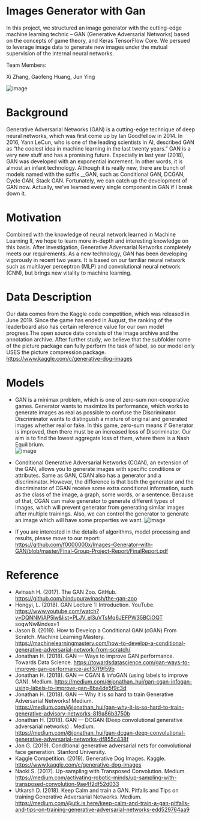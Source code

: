 # Images Generator with Gan
In this project, we structured an image generator with the cutting-edge machine learning technic – GAN (Generative Adversarial Networks) based on the concepts of game theory, and Keras TensorFlow Core. We persued to leverage image data to generate new images under the mutual supervision of the internal neural networks.

Team Members:

Xi Zhang, Gaofeng Huang, Jun Ying

![image](https://github.com/f0000000x/Images-Generator-with-GAN/blob/master/Images/GAN.png)

# Background

Generative Adversarial Networks (GAN) is a cutting-edge technique of deep neural networks, which was first come up by Ian Goodfellow in 2014. In 2016, Yann LeCun, who is one of the leading scientists in AI, described GAN as “the coolest idea in machine learning in the last twenty years.”
GAN is a very new stuff and has a promising future. Especially in last year (2018), GAN was developed with an exponential increment. In other words, it is almost an infant technology. Although it is really new, there are bunch of models named with the suffix __GAN, such as Conditional GAN, DCGAN, Cycle GAN, Stack GAN. Fortunately, we can catch up the development of GAN now. Actually, we’ve learned every single component in GAN if I break down it.

# Motivation

Combined with the knowledge of neural network learned in Machine Learning II, we hope to learn more in-depth and interesting knowledge on this basis. After investigation, Generative Adversarial Networks completely meets our requirements. As a new technology, GAN has been developing vigorously in recent two years. It is based on our familiar neural network such as multilayer perceptron (MLP) and convolutional neural network (CNN), but brings new vitality to machine learning.


# Data Description

Our data comes from the Kaggle code competition, which was released in June 2019. Since the game has ended in August, the ranking of the leaderboard also has certain reference value for our own model progress.The open source data consists of the image archive and the annotation archive. After further study, we believe that the subfolder name of the picture package can fully perform the task of label, so our model only USES the picture compression package.  
https://www.kaggle.com/c/generative-dog-images


# Models

* GAN is a minimax problem, which is one of zero-sum non-cooperative games. Generator wants to maximize its performance, which works to generate images as real as possible to confuse the Discriminator. Discriminator wants to distinguish a mixture of original and generated images whether real or fake. In this game, zero-sum means if Generator is improved, then there must be an increased loss of Discriminator. Our aim is to find the lowest aggregate loss of them, where there is a Nash Equilibrium.  
![image](https://github.com/f0000000x/Images-Generator-with-GAN/blob/master/Images/strGan.png)

* Conditional Generative Adversarial Networks (CGAN), an extension of the GAN, allows you to generate images with specific conditions or attributes. Same as GAN, CGAN also has a generator and a discriminator. However, the difference is that both the generator and the discriminator of CGAN receive some extra conditional information, such as the class of the image, a graph, some words, or a sentence. Because of that, CGAN can make generator to generate different types of images, which will prevent generator from generating similar images after multiple trainings. Also, we can control the generator to generate an image which will have some properties we want.
![image](https://github.com/f0000000x/Images-Generator-with-GAN/blob/master/Images/strCGAN.png)

* If you are interested in the details of algorithms, model processing and results, please move to our report:  
https://github.com/f0000000x/Images-Generator-with-GAN/blob/master/Final-Group-Project-Report/FinalReport.pdf


# Reference
* Avinash H. (2017). The GAN Zoo. GitHub. https://github.com/hindupuravinash/the-gan-zoo
* Hongyi, L. (2018). GAN Lecture 1: Introduction. YouTube. https://www.youtube.com/watch?v=DQNNMiAP5lw&list=PLJV_el3uVTsMq6JEFPW35BCiOQT soqwNw&index=1
* Jason B. (2019). How to Develop a Conditional GAN (cGAN) From Scratch. Machine Learning Mastery. https://machinelearningmastery.com/how-to-develop-a-conditional-generative-adversarial-network-from-scratch/
* Jonathan H. (2018). GAN — Ways to improve GAN performance. Towards Data Science. https://towardsdatascience.com/gan-ways-to-improve-gan-performance-acf37f9f59b
* Jonathan H. (2018). GAN — CGAN & InfoGAN (using labels to improve GAN). Medium. https://medium.com/@jonathan_hui/gan-cgan-infogan-using-labels-to-improve-gan-8ba4de5f9c3d
* Jonathan H. (2018). GAN — Why it is so hard to train Generative Adversarial Networks! Medium. https://medium.com/@jonathan_hui/gan-why-it-is-so-hard-to-train-generative-advisory-networks-819a86b3750b
* Jonathan H. (2018). GAN — DCGAN (Deep convolutional generative adversarial networks) . Medium. https://medium.com/@jonathan_hui/gan-dcgan-deep-convolutional-generative-adversarial-networks-df855c438f
* Jon G. (2019). Conditional generative adversarial nets for convolutional face generation. Stanford University.
* Kaggle Competition. (2019). Generative Dog Images. Kaggle. https://www.kaggle.com/c/generative-dog-images
* Naoki S. (2017). Up-sampling with Transposed Convolution. Medium. https://medium.com/activating-robotic-minds/up-sampling-with-transposed-convolution-9ae4f2df52d033
* Utkarsh D. (2018). Keep Calm and train a GAN. Pitfalls and Tips on training Generative Adversarial Networks. Medium. https://medium.com/@utk.is.here/keep-calm-and-train-a-gan-pitfalls-and-tips-on-training-generative-adversarial-networks-edd529764aa9

